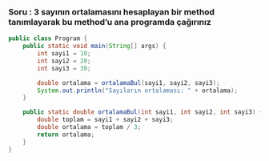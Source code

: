 ### Soru :  3 sayının ortalamasını hesaplayan bir method tanımlayarak bu method’u ana programda çağırınız  



```java
public class Program {
    public static void main(String[] args) {
        int sayi1 = 10;
        int sayi2 = 20;
        int sayi3 = 30;

        double ortalama = ortalamaBul(sayi1, sayi2, sayi3);
        System.out.println("Sayıların ortalaması: " + ortalama);
    }

    public static double ortalamaBul(int sayi1, int sayi2, int sayi3) {
        double toplam = sayi1 + sayi2 + sayi3;
        double ortalama = toplam / 3;
        return ortalama;
    }
}


```
